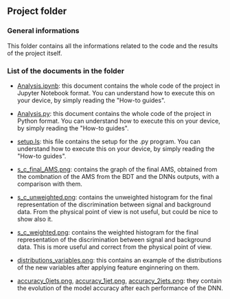 ## Project folder
### General informations
This folder contains all the informations related to the code and the results of the project itself.

### List of the documents in the folder

- [Analysis.ipynb](https://github.com/JustWhit3/Software_and_Computing_program/blob/master/Project/Analysis.ipynb): this document contains the whole code of the project in Jupyter Notebook format. You can understand how to execute this on your device, by simply reading the "How-to guides".

- [Analysis.py](https://github.com/JustWhit3/higgs-decay-classification/blob/master/Project/Analysis.py): this document contains the whole code of the project in Python format. You can understand how to execute this on your device, by simply reading the "How-to guides".

- [setup.ls](https://github.com/JustWhit3/higgs-decay-classification/blob/master/Project/setup.ls): this file contains the setup for the .py program. You can understand how to execute this on your device, by simply reading the "How-to guides".

- [s_c_final_AMS.png](https://github.com/JustWhit3/Software_and_Computing_program/blob/master/Project/s_c_final_AMS.png): contains the graph of the final AMS, obtained from the combnation of the AMS from the BDT and the DNNs outputs, with a comparison with them.

- [s_c_unweighted.png](https://github.com/JustWhit3/Software_and_Computing_program/blob/master/Project/s_c_unweighted.png): contains the unweighted histogram for the final representation of the discrimination between signal and background data. From the physical point of view is not useful, but could be nice to show also it.

- [s_c_weighted.png](https://github.com/JustWhit3/Software_and_Computing_program/blob/master/Project/s_c_weighted.png): contains the weighted histogram for the final representation of the discrimination between signal and background data. This is more useful and correct from the physical point of view.

- [distributions_variables.png](https://github.com/JustWhit3/Software_and_Computing_program/blob/master/Project/distributions_variables.png): this contains an example of the distributions of the new variables after applying feature enginnering on them.

- [accuracy_0jets.png](https://github.com/JustWhit3/Software_and_Computing_program/blob/master/Project/accuracy_0jets.png), 
[accuracy_1jet.png](https://github.com/JustWhit3/Software_and_Computing_program/blob/master/Project/accuracy_1jet.png), [accuracy_2jets.png](https://github.com/JustWhit3/Software_and_Computing_program/blob/master/Project/accuracy_2jets.png): they contain the evolution of the model accuracy after each performance of the DNN.

